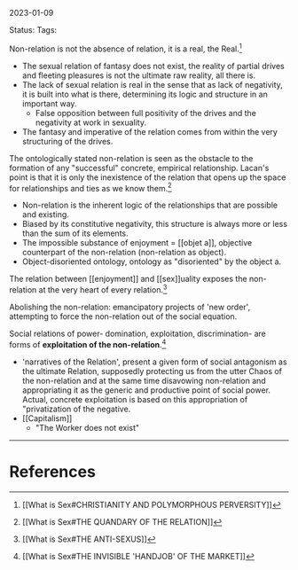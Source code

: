 2023-01-09

Status: 
Tags: 

Non-relation is not the absence of relation, it is a real, the Real.[^1]
- The sexual relation of fantasy does not exist, the reality of partial drives and fleeting pleasures is not the ultimate raw reality, all there is.
- The lack of sexual relation is real in the sense that as lack of negativity, it is built into what is there, determining its logic and structure in an important way.
	- False opposition between full positivity of the drives and the negativity at work in sexuality.
- The fantasy and imperative of the relation comes from within the very structuring of the drives.

The ontologically stated non-relation is seen as the obstacle to the formation of any "successful" concrete, empirical relationship. Lacan's point is that it is only the inexistence of the relation that opens up the space for relationships and ties as we know them.[^2]
* Non-relation is the inherent logic of the relationships that are possible and existing.
* Biased by its constitutive negativity, this structure is always more or less than the sum of its elements.
* The impossible substance of enjoyment = [[objet a]], objective counterpart of the non-relation (non-relation as object).
* Object-disoriented ontology, ontology as "disoriented" by the object a.

The relation between [[enjoyment]] and [[sex]]uality exposes the non-relation at the very heart of every relation.[^3]

Abolishing the non-relation: emancipatory projects of 'new order', attempting to force the non-relation out of the social equation.

Social relations of power- domination, exploitation, discrimination- are forms of **exploitation of the non-relation**.[^4]
- 'narratives of the Relation', present a given form of social antagonism as the ultimate Relation, supposedly protecting us from the utter Chaos of the non-relation and at the same time disavowing non-relation and appropriating it as the generic and productive point of social power. Actual, concrete exploitation is based on this appropriation of "privatization of the negative.
- [[Capitalism]]
	- "The Worker does not exist"
---
# References

[^1]: [[What is Sex#CHRISTIANITY AND POLYMORPHOUS PERVERSITY]]
[^2]: [[What is Sex#THE QUANDARY OF THE RELATION]]
[^3]: [[What is Sex#THE ANTI-SEXUS]]
[^4]: [[What is Sex#THE INVISIBLE 'HANDJOB' OF THE MARKET]]